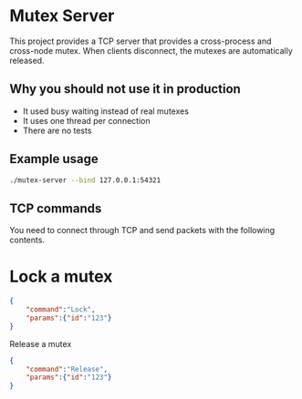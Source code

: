 # Mutex Server
This project provides a TCP server that provides a cross-process and cross-node mutex.
When clients disconnect, the mutexes are automatically released.

## Why you should not use it in production
- It used busy waiting instead of real mutexes
- It uses one thread per connection
- There are no tests


## Example usage
```sh
./mutex-server --bind 127.0.0.1:54321
```

## TCP commands
You need to connect through TCP and send packets with the following contents.

# Lock a mutex
```json
{
    "command":"Lock",
    "params":{"id":"123"}
}
```


Release a mutex
```json
{
    "command":"Release",
    "params":{"id":"123"}
}
```
